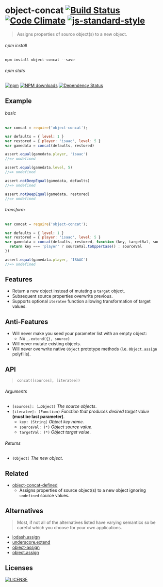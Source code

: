 # object-concat [![Build Status](http://img.shields.io/travis/wilmoore/object-concat.js.svg)](https://travis-ci.org/wilmoore/object-concat.js) [![Code Climate](https://codeclimate.com/github/wilmoore/object-concat.js/badges/gpa.svg)](https://codeclimate.com/github/wilmoore/object-concat.js) [![js-standard-style](https://img.shields.io/badge/code%20style-standard-brightgreen.svg?style=flat)](https://github.com/feross/standard)

> Assigns properties of source object(s) to a new object.

###### npm install

    npm install object-concat --save

###### npm stats

[![npm](https://img.shields.io/npm/v/object-concat.svg)](https://www.npmjs.org/package/object-concat) [![NPM downloads](http://img.shields.io/npm/dm/object-concat.svg)](https://www.npmjs.org/package/object-concat) [![Dependency Status](https://gemnasium.com/wilmoore/object-concat.js.svg)](https://gemnasium.com/wilmoore/object-concat.js) 

## Example

###### basic

```js
var concat = require('object-concat');

var defaults = { level: 1 }
var restored = { player: 'isaac', level: 5 }
var gamedata = concat(defaults, restored)

assert.equal(gamedata.player, 'isaac')
//=> undefined

assert.equal(gamedata.level, 5)
//=> undefined

assert.notDeepEqual(gamedata, defaults)
//=> undefined

assert.notDeepEqual(gamedata, restored)
//=> undefined
```

###### transform

```js
var concat = require('object-concat');

var defaults = { level: 1 }
var restored = { player: 'isaac', level: 5 }
var gamedata = concat(defaults, restored, function (key, targetVal, sourceVal) {
  return key === 'player' ? sourceVal.toUpperCase() : sourceVal
})

assert.equal(gamedata.player, 'ISAAC')
//=> undefined
```

## Features

* Return a new object instead of mutating a `target` object.
* Subsequent source properties overwrite previous.
* Supports optional `iteratee` function allowing transformation of target values.

## Anti-Features

* Will never make you seed your parameter list with an empty object:
  * No `_.extend({}, source)`
* Will never mutate existing objects.
* Will never overwrite native `Object` prototype methods (i.e. `Object.assign` polyfills).

## API

> `concat([sources], [iteratee])`

###### Arguments

 * `[sources]: (…Object)` _The source objects_.
 * `[iteratee]: (Function)` _Function that produces desired target value_ **(must be last parameter)**.
     * `key: (String)` _Object key name_.
     * `sourceVal: (*)` _Object source value_.
     * `targetVal: (*)` _Object target value_.

###### Returns

 * `(Object)` _The new object_.

## Related

* [object-concat-defined](https://github.com/wilmoore/object-concat-defined.js)
  * Assigns properties of source object(s) to a new object ignoring `undefined` source values.

## Alternatives

> Most, if not all of the alternatives listed have varying semantics so be careful which you choose for your own applications.

* [lodash.assign](https://lodash.com/docs#assign)
* [underscore.extend](http://underscorejs.org/#extend)
* [object-assign](https://www.npmjs.com/package/object-assign)
* [object.assign](https://www.npmjs.com/package/object.assign)

## Licenses

[![LICENSE](http://img.shields.io/npm/l/object-concat.svg)](license)

